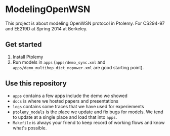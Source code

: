 ModelingOpenWSN
===============

This project is about modeling OpenWSN protocol in Ptolemy. For CS294-97 and EE219D at Spring 2014 at Berkeley.

## Get started
1. Install Ptolemy
2. Run models in `apps` (`apps/demo_sync.xml` and `apps/demo_multihop_dict_nopower.xml` are good starting point).


## Use this repository
- `apps` contains a few apps include the demo we showed
- `docs` is where we hosted papers and presentations
- `logs` contains some traces that we have used for experiements
- `ptolemy_models` is the place we update and fix bugs for models. We tend to update at a single place and load that into `apps`.
- `Makefile` is always your friend to keep record of working flows and know what's possible.




